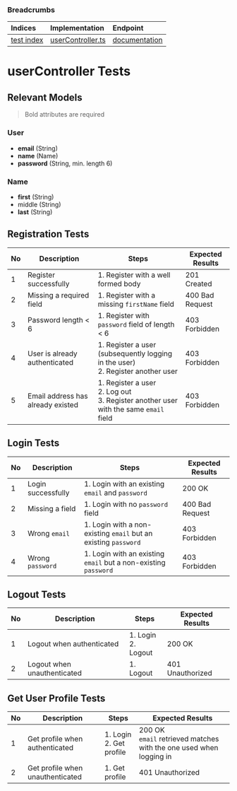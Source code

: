 ### Breadcrumbs

| Indices | Implementation | Endpoint |
| :----------------------------------------------------------- | :-------------------------------------------------------------------------------------------------------------------- | :--------------------------------------------------------------------------------------------------------------------------------------------------------------- |
| [test index](../index.md) | [userController.ts](../../../../../backend/src/controllers/userController.ts) | [documentation](../../endpoints/user/index.md) |
# userController Tests
## Relevant Models
> Bold attributes are required
### User
* **email** (String)
* **name** (Name)
* **password** (String, min. length 6)

### Name
* **first** (String)
* middle (String)
* **last** (String)

## Registration Tests
| No  | Description                       | Steps                                                                                    | Expected Results |
| --- | --------------------------------- | ---------------------------------------------------------------------------------------- | ---------------- |
| 1   | Register successfully             | 1. Register with a well formed body                                                      | 201 Created      |
| 2   | Missing a required field          | 1. Register with a missing `firstName` field                                             | 400 Bad Request  |
| 3   | Password length < 6               | 1. Register with `password` field of length < 6                                          | 403 Forbidden    |
| 4   | User is already authenticated     | 1. Register a user (subsequently logging in the user)<br>2. Register another user        | 403 Forbidden    |
| 5   | Email address has already existed | 1. Register a user<br>2. Log out<br>3. Register another user with the same `email` field | 403 Forbidden    |

## Login Tests
| No  | Description        | Steps                                                           | Expected Results |
| --- | ------------------ | --------------------------------------------------------------- | ---------------- |
| 1   | Login successfully | 1. Login with an existing `email` and `password`                | 200 OK           |
| 2   | Missing a field    | 1. Login with no `password` field                               | 400 Bad Request  |
| 3   | Wrong `email`      | 1. Login with a non-existing `email` but an existing `password` | 403 Forbidden    |
| 4   | Wrong `password`   | 1. Login with an existing `email` but a non-existing `password` | 403 Forbidden    |

## Logout Tests
| No  | Description                 | Steps                 | Expected Results |
| --- | --------------------------- | --------------------- | ---------------- |
| 1   | Logout when authenticated   | 1. Login<br>2. Logout | 200 OK           |
| 2   | Logout when unauthenticated | 1. Logout             | 401 Unauthorized |

## Get User Profile Tests
| No  | Description                      | Steps                      | Expected Results                                                      |
| --- | -------------------------------- | -------------------------- | --------------------------------------------------------------------- |
| 1   | Get profile when authenticated   | 1. Login<br>2. Get profile | 200 OK<br>`email` retrieved matches with the one used when logging in |
| 2   | Get profile when unauthenticated | 1. Get profile             | 401 Unauthorized                                                      |

